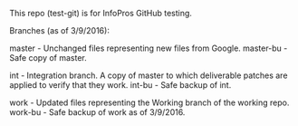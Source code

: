 This repo (test-git) is for InfoPros GitHub testing.

Branches (as of 3/9/2016):

master - Unchanged files representing new files from Google.
master-bu - Safe copy of master.

int - Integration branch. A copy of master to which deliverable patches are applied to verify that they work.
int-bu - Safe backup of int.

work - Updated files representing the Working branch of the working repo. 
work-bu - Safe backup of work as of 3/9/2016.
